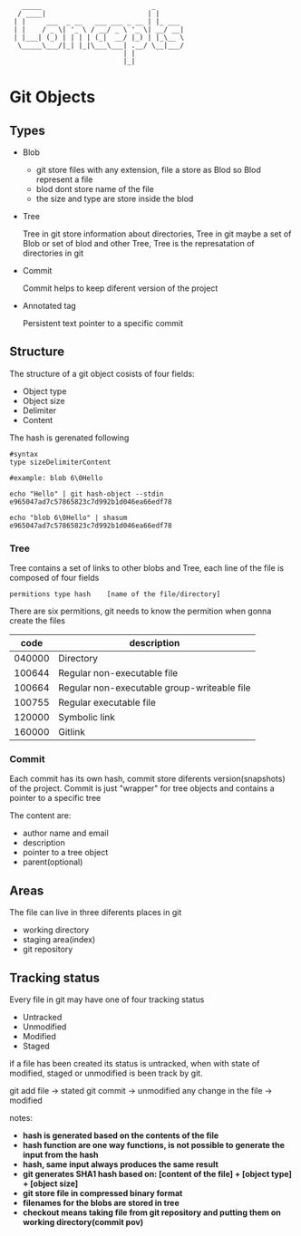 ```
   _____                           _       
  / ____|                         | |      
 | |     ___  _ __   ___ ___ _ __ | |_ ___ 
 | |    / _ \| '_ \ / __/ _ \ '_ \| __/ __|
 | |___| (_) | | | | (_|  __/ |_) | |_\__ \
  \_____\___/|_| |_|\___\___| .__/ \__|___/
                            | |            
                            |_|            
```

# Git Objects

## Types

- Blob 

   - git store files with any extension, file a store as Blod so Blod represent a file
   - blod dont store name of the file
   - the size and type are store inside the blod

- Tree 

   Tree in git store information about directories, Tree in git maybe a set of Blob or set of blod and other Tree, Tree is the represatation of directories in git

- Commit

   Commit helps to keep diferent version of the project

- Annotated tag

   Persistent text pointer to a specific commit

## Structure

The structure of a git object cosists of four fields:

- Object type
- Object size
- Delimiter
- Content

The hash is gerenated following
```
#syntax
type sizeDelimiterContent

#example: blob 6\0Hello

echo "Hello" | git hash-object --stdin
e965047ad7c57865823c7d992b1d046ea66edf78

echo "blob 6\0Hello" | shasum
e965047ad7c57865823c7d992b1d046ea66edf78
```
### Tree

Tree contains a set of links to other blobs and Tree, each line of the file is composed of four fields

```
permitions type hash    [name of the file/directory]
```

There are six permitions, git needs to know the permition when gonna create the files

| code | description |
|------|-------------|
|040000|Directory|
|100644|Regular non-executable file|
|100664|Regular non-executable group-writeable file|
|100755|Regular executable file|
|120000|Symbolic link|
|160000|Gitlink|

### Commit

Each commit has its own hash, commit store diferents version(snapshots) of the project. Commit is just "wrapper" for tree objects and contains a pointer to a specific tree

The content are:

- author name and email
- description
- pointer to a tree object
- parent(optional)

## Areas

The file can live in three diferents places in git

- working directory
- staging area(index)
- git repository

## Tracking status

Every file in git may have one of four tracking status

- Untracked
- Unmodified
- Modified
- Staged

if a file has been created its status is untracked, when with state of modified, staged or unmodified is been track by git.

git add file -> stated
git commit -> unmodified
any change in the file -> modified

notes:

- **hash is generated based on the contents of the file**
- **hash function are one way functions, is not possible to generate the input from the hash**
- **hash, same input always produces the same result**
- **git generates SHA1 hash based on: [content of the file] + [object type] + [object size]**
- **git store file in compressed binary format**
- **filenames for the blobs are stored in tree**
- **checkout means taking file from git repository and putting them on working directory(commit pov)**